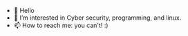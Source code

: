 - 👋 Hello
- 👀 I’m interested in Cyber security, programming, and linux.
- 📫 How to reach me: you can't! :)

